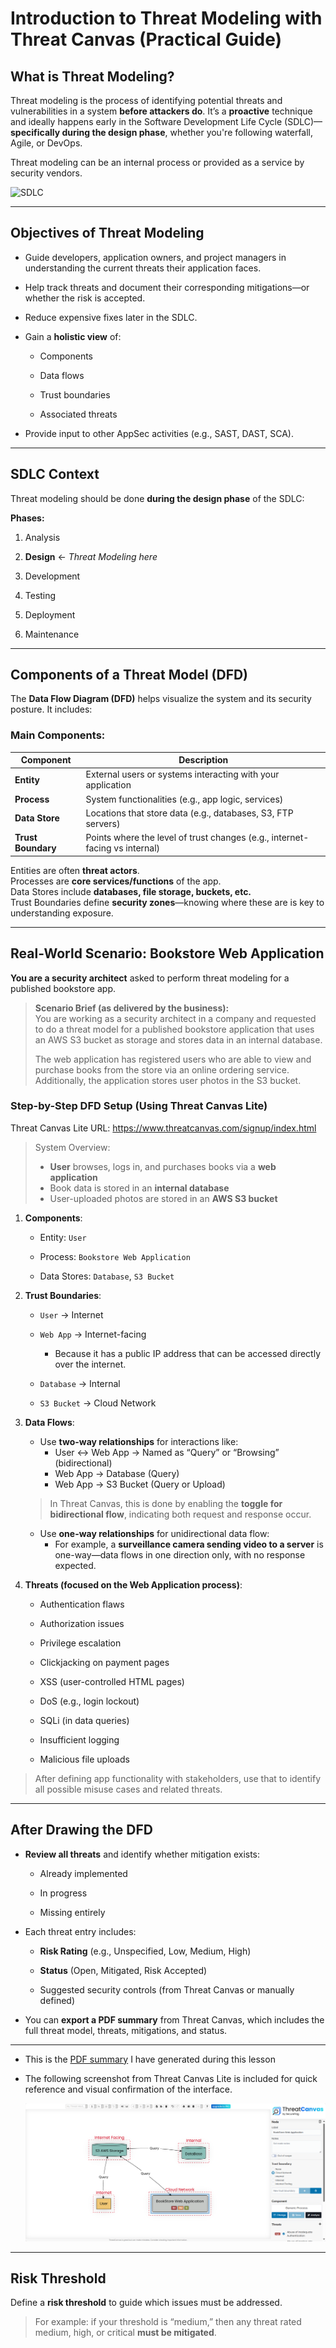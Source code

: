 # Introduction to Threat Modeling with Threat Canvas (Practical Guide)

## What is Threat Modeling?

Threat modeling is the process of identifying potential threats and vulnerabilities in a system **before attackers do**. It’s a **proactive** technique and ideally happens early in the Software Development Life Cycle (SDLC)—**specifically during the design phase**, whether you're following waterfall, Agile, or DevOps.

Threat modeling can be an internal process or provided as a service by security vendors.

![SDLC](SDLC.png) 

---
## Objectives of Threat Modeling

- Guide developers, application owners, and project managers in understanding the current threats their application faces.
    
- Help track threats and document their corresponding mitigations—or whether the risk is accepted.
    
- Reduce expensive fixes later in the SDLC.
    
- Gain a **holistic view** of:
    
    - Components
        
    - Data flows
        
    - Trust boundaries
        
    - Associated threats
        
- Provide input to other AppSec activities (e.g., SAST, DAST, SCA).
    
---
## SDLC Context

Threat modeling should be done **during the design phase** of the SDLC:

**Phases:**

1. Analysis
    
2. **Design** ← _Threat Modeling here_
    
3. Development
    
4. Testing
    
5. Deployment
    
6. Maintenance
    
---
## Components of a Threat Model (DFD)

The **Data Flow Diagram (DFD)** helps visualize the system and its security posture. It includes:

### Main Components:

| Component          | Description                                                                 |
| ------------------ | --------------------------------------------------------------------------- |
| **Entity**         | External users or systems interacting with your application                 |
| **Process**        | System functionalities (e.g., app logic, services)                          |
| **Data Store**     | Locations that store data (e.g., databases, S3, FTP servers)                |
| **Trust Boundary** | Points where the level of trust changes (e.g., internet-facing vs internal) |

Entities are often **threat actors**.  
Processes are **core services/functions** of the app.  
Data Stores include **databases, file storage, buckets, etc.**  
Trust Boundaries define **security zones**—knowing where these are is key to understanding exposure.

---
## Real-World Scenario: Bookstore Web Application

**You are a security architect** asked to perform threat modeling for a published bookstore app.

> **Scenario Brief (as delivered by the business):**  
> You are working as a security architect in a company and requested to do a threat model for a published bookstore application that uses an AWS S3 bucket as storage and stores data in an internal database.
> 
> The web application has registered users who are able to view and purchase books from the store via an online ordering service. Additionally, the application stores user photos in the S3 bucket.

### Step-by-Step DFD Setup (Using Threat Canvas Lite)

Threat Canvas Lite URL: https://www.threatcanvas.com/signup/index.html

>System Overview:
 >- **User** browses, logs in, and purchases books via a **web application**
>- Book data is stored in an **internal database**
>- User-uploaded photos are stored in an **AWS S3 bucket**
    
1. **Components**:
    
    - Entity: `User`
        
    - Process: `Bookstore Web Application`
        
    - Data Stores: `Database`, `S3 Bucket`
        
2. **Trust Boundaries**:
    
    - `User` → Internet
        
    - `Web App` → Internet-facing 
	    - Because it has a public IP address that can be accessed directly over the internet.
        
    - `Database` → Internal
        
    - `S3 Bucket` → Cloud Network
        
3. **Data Flows**:
	- Use **two-way relationships** for interactions like:
	    - User ↔ Web App → Named as “Query” or “Browsing” (bidirectional)
	    - Web App → Database (Query) 
	    - Web App → S3 Bucket (Query or Upload)
	    
    > In Threat Canvas, this is done by enabling the **toggle for bidirectional flow**, indicating both request and response occur.

	- Use **one-way relationships** for unidirectional data flow:
	    - For example, a **surveillance camera sending video to a server** is one-way—data flows in one direction only, with no response expected.

	    
4. **Threats (focused on the Web Application process)**:
    
    - Authentication flaws
        
    - Authorization issues
        
    - Privilege escalation
        
    - Clickjacking on payment pages
        
    - XSS (user-controlled HTML pages)
        
    - DoS (e.g., login lockout)
        
    - SQLi (in data queries)
        
    - Insufficient logging
        
    - Malicious file uploads
        

> After defining app functionality with stakeholders, use that to identify all possible misuse cases and related threats.

---

## After Drawing the DFD

- **Review all threats** and identify whether mitigation exists:
    
    - Already implemented
        
    - In progress
        
    - Missing entirely
        
- Each threat entry includes:
    
    - **Risk Rating** (e.g., Unspecified, Low, Medium, High)
        
    - **Status** (Open, Mitigated, Risk Accepted)
        
    - Suggested security controls (from Threat Canvas or manually defined)
        
- You can **export a PDF summary** from Threat Canvas, which includes the full threat model, threats, mitigations, and status.

---

- This is the [PDF summary](attachments/My%20Threat%20Model.pdf) I have generated during this lesson

- The following screenshot from Threat Canvas Lite is included for quick reference and visual confirmation of the interface.

	![ThreatCanvasLite](attachments/ThreatCanvasLite.png)

---
## Risk Threshold

Define a **risk threshold** to guide which issues must be addressed.

> For example: if your threshold is “medium,” then any threat rated medium, high, or critical **must be mitigated**.